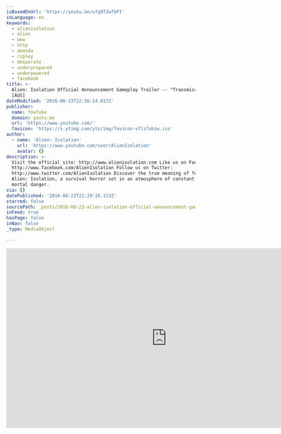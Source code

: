 ```yaml
---
isBasedOnUrl: 'https://youtu.be/u7g9TZwfbPI'
inLanguage: en
keywords:
  - alienisolation
  - alien
  - www
  - http
  - amanda
  - ripley
  - desperate
  - underprepared
  - underpowered
  - facebook
title: >-
  Alien: Isolation Official Announcement Gameplay Trailer -- "Transmission"
  [AUS]
dateModified: '2016-08-23T22:26:14.817Z'
publisher:
  name: YouTube
  domain: youtu.be
  url: 'https://www.youtube.com/'
  favicon: 'https://s.ytimg.com/yts/img/favicon-vflz7uhzw.ico'
author:
  - name: 'Alien: Isolation'
    url: 'https://www.youtube.com/user/AlienIsolation'
    avatar: {}
description: >-
  Visit the official site: http://www.alienisolation.com Like us on Facebook:
  http://www.facebook.com/AlienIsolation Follow us on Twitter:
  http://www.twitter.com/AlienIsolation Discover the true meaning of fear in
  Alien: Isolation, a survival horror set in an atmosphere of constant dread and
  mortal danger.
via: {}
datePublished: '2016-08-23T22:29:26.113Z'
starred: false
sourcePath: _posts/2016-08-23-alien-isolation-official-announcement-gameplay-trailer-.md
inFeed: true
hasPage: false
inNav: false
_type: MediaObject

---
```

<iframe src="https://cdn.embedly.com/widgets/media.html?src=https%3A%2F%2Fwww.youtube.com%2Fembed%2Fu7g9TZwfbPI%3Ffeature%3Doembed&amp;url=http%3A%2F%2Fwww.youtube.com%2Fwatch%3Fv%3Du7g9TZwfbPI&amp;image=https%3A%2F%2Fi.ytimg.com%2Fvi%2Fu7g9TZwfbPI%2Fhqdefault.jpg&amp;key=b7d04c9b404c499eba89ee7072e1c4f7&amp;type=text%2Fhtml&amp;schema=youtube" width="854" height="480" scrolling="no" frameborder="0" allowfullscreen="" style=""></iframe>